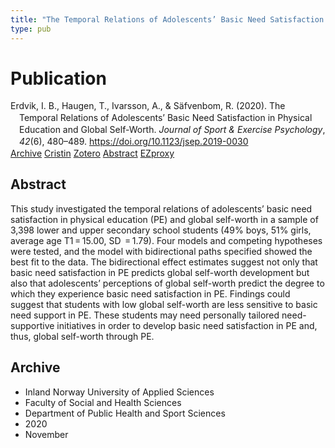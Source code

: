 ```yaml
---
title: "The Temporal Relations of Adolescents’ Basic Need Satisfaction in Physical Education and Global Self-Worth"
type: pub
---
```

<h1>Publication</h1>
<article id="csl-bib-container-SFKMS4Z9" class="csl-bib-container">
  <div class="csl-bib-body" style="line-height: 1.35; padding-left: 1em; text-indent:-1em;">
  <div class="csl-entry">Erdvik, I. B., Haugen, T., Ivarsson, A., &amp; S&#xE4;fvenbom, R. (2020). The Temporal Relations of Adolescents&#x2019; Basic Need Satisfaction in Physical Education and Global Self-Worth. <i>Journal of Sport &amp; Exercise Psychology</i>, <i>42</i>(6), 480&#x2013;489. <a href="https://doi.org/10.1123/jsep.2019-0030">https://doi.org/10.1123/jsep.2019-0030</a></div>
</div>
  <div class="csl-bib-buttons">
    <a href="#taxonomy-article-SFKMS4Z9" class="csl-bib-button">Archive</a>
    <a href="https://app.cristin.no/results/show.jsf?id=1848427" alt="Cristin URL" class="csl-bib-button">Cristin</a>
    <a href="http://zotero.org/groups/5022929/items/SFKMS4Z9" alt="Zotero URL" class="csl-bib-button">Zotero</a>
    <a href="#abstract-article-SFKMS4Z9" class="csl-bib-button">Abstract</a>
    <a href="http://ezproxy.inn.no/login?url=https://doi.org/10.1123/jsep.2019-0030" class="csl-bib-button">EZproxy</a>
  </div>
  <div id="csl-bib-meta-container-SFKMS4Z9"></div>
</article>
<div id="csl-bib-meta-SFKMS4Z9" class="csl-bib-meta">
  <article id="abstract-article-SFKMS4Z9" class="abstract-article">
    <h1>Abstract</h1>
    This study investigated the temporal relations of adolescents’ basic need satisfaction in physical education (PE) and global self-worth in a sample of 3,398 lower and upper secondary school students (49% boys, 51% girls, average age T1 = 15.00, SD  = 1.79). Four models and competing hypotheses were tested, and the model with bidirectional paths specified showed the best fit to the data. The bidirectional effect estimates suggest not only that basic need satisfaction in PE predicts global self-worth development but also that adolescents’ perceptions of global self-worth predict the degree to which they experience basic need satisfaction in PE. Findings could suggest that students with low global self-worth are less sensitive to basic need support in PE. These students may need personally tailored need-supportive initiatives in order to develop basic need satisfaction in PE and, thus, global self-worth through PE.
  </article>
  <article id="taxonomy-article-SFKMS4Z9" class="taxonomy-article">
    <h1>Archive</h1>
    <ul>
      <li>Inland Norway University of Applied Sciences</li>
      <li>Faculty of Social and Health Sciences</li>
      <li>Department of Public Health and Sport Sciences</li>
      <li>2020</li>
      <li>November</li>
    </ul>
  </article>
</div>

